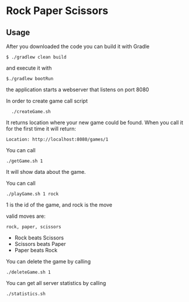 # Rock Paper Scissors

## Usage
After you downloaded the code you can build it with Gradle
```
$ ./gradlew clean build
```
and execute it with
```
$./gradlew bootRun
```
the application starts a webserver that listens on port 8080

In order to create game call script
```
  ./createGame.sh
```

It returns location where your new game could be found.
When you call it for the first time it will return:
```
Location: http://localhost:8080/games/1
```

You can call 
```
./getGame.sh 1
```
It will show data about the game.

You can call 
```
./playGame.sh 1 rock
```
1 is the id of the game, and rock is the move

valid moves are:
```
rock, paper, scissors
```

* Rock beats Scissors
* Scissors beats Paper
* Paper beats Rock

You can delete the game by calling 
```
./deleteGame.sh 1
```

You can get all server statistics by calling 
```
./statistics.sh
```

